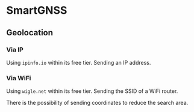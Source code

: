 # SmartGNSS

## Geolocation
### Via IP
Using `ipinfo.io` within its free tier. Sending an IP address.

### Via WiFi
Using `wigle.net` within its free tier. Sending the SSID of a WiFi
router.

There is the possibility of sending coordinates to reduce the search
area.